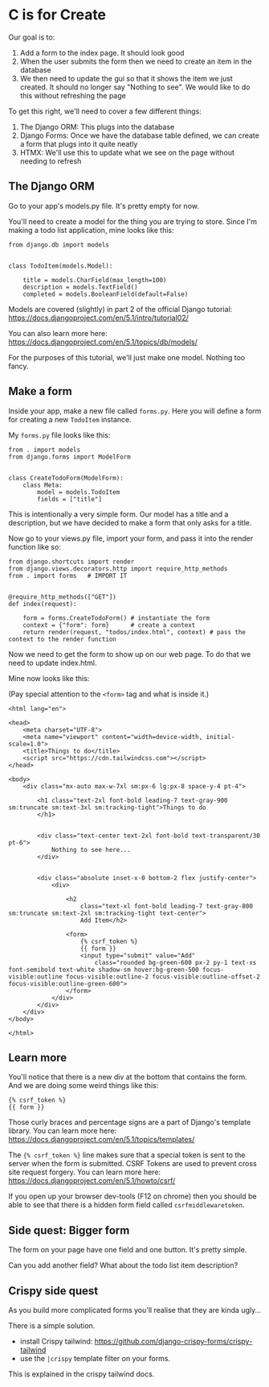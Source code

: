 # C is for Create 

Our goal is to:

1. Add a form to the index page. It should look good
2. When the user submits the form then we need to create an item in the database
3. We then need to update the gui so that it shows the item we just created. It should no longer say "Nothing to see". We would like to do this without refreshing the page

To get this right, we'll need to cover a few different things:

1. The Django ORM: This plugs into the database
2. Django Forms: Once we have the database table defined, we can create a form that plugs into it quite neatly 
3. HTMX: We'll use this to update what we see on the page without needing to refresh

## The Django ORM 

Go to your app's models.py file. It's pretty empty for now. 

You'll need to create a model for the thing you are trying to store. Since I'm making a todo list application, mine looks like this:

```
from django.db import models


class TodoItem(models.Model):

    title = models.CharField(max_length=100)
    description = models.TextField()
    completed = models.BooleanField(default=False)

```

Models are covered (slightly) in part 2 of the official Django tutorial: https://docs.djangoproject.com/en/5.1/intro/tutorial02/

You can also learn more here: https://docs.djangoproject.com/en/5.1/topics/db/models/

For the purposes of this tutorial, we'll just make one model. Nothing too fancy.

## Make a form 

Inside your app, make a new file called `forms.py`. Here you will define a form for creating a new `TodoItem` instance. 

My `forms.py` file looks like this:

```
from . import models
from django.forms import ModelForm


class CreateTodoForm(ModelForm):
    class Meta:
        model = models.TodoItem
        fields = ["title"]
```

This is intentionally a very simple form. Our model has a title and a description, but we have decided to make a form that only asks for a title. 

Now go to your views.py file, import your form, and pass it into the render function like so:

```
from django.shortcuts import render
from django.views.decorators.http import require_http_methods
from . import forms   # IMPORT IT


@require_http_methods(["GET"])
def index(request):

    form = forms.CreateTodoForm() # instantiate the form
    context = {"form": form}      # create a context
    return render(request, "todos/index.html", context) # pass the context to the render function

```

Now we need to get the form to show up on our web page.  To do that we need to update index.html.

Mine now looks like this:

(Pay special attention to the `<form>` tag and what is inside it.)

```
<html lang="en">

<head>
    <meta charset="UTF-8">
    <meta name="viewport" content="width=device-width, initial-scale=1.0">
    <title>Things to do</title>
    <script src="https://cdn.tailwindcss.com"></script>
</head>

<body>
    <div class="mx-auto max-w-7xl sm:px-6 lg:px-8 space-y-4 pt-4">

        <h1 class="text-2xl font-bold leading-7 text-gray-900 sm:truncate sm:text-3xl sm:tracking-tight">Things to do
        </h1>


        <div class="text-center text-2xl font-bold text-transparent/30 pt-6">
            Nothing to see here...
        </div>


        <div class="absolute inset-x-0 bottom-2 flex justify-center">
            <div>

                <h2
                    class="text-xl font-bold leading-7 text-gray-800 sm:truncate sm:text-2xl sm:tracking-tight text-center">
                    Add Item</h2>

                <form>
                    {% csrf_token %}
                    {{ form }}
                    <input type="submit" value="Add"
                        class="rounded bg-green-600 px-2 py-1 text-xs font-semibold text-white shadow-sm hover:bg-green-500 focus-visible:outline focus-visible:outline-2 focus-visible:outline-offset-2 focus-visible:outline-green-600">
                </form>
            </div>
        </div>
    </div>
</body>

</html>
```

## Learn more

You'll notice that there is a new div at the bottom that contains the form. And we are doing some weird things like this:

```
{% csrf_token %}
{{ form }}
```

Those curly braces and percentage signs are a part of Django's template library. You can learn more here: https://docs.djangoproject.com/en/5.1/topics/templates/

The `{% csrf_token %}` line makes sure that a special token is sent to the server when the form is submitted. CSRF Tokens are used to prevent cross site request forgery. You can learn more here: https://docs.djangoproject.com/en/5.1/howto/csrf/ 

If you open up your browser dev-tools (F12 on chrome) then you should be able to see that there is a hidden form field called `csrfmiddlewaretoken`.

## Side quest: Bigger form

The form on your page have one field and one button. It's pretty simple. 

Can you add another field? What about the todo list item description?

## Crispy side quest 

As you build more complicated forms you'll realise that they are kinda ugly...  

There is a simple solution. 

- install Crispy tailwind: https://github.com/django-crispy-forms/crispy-tailwind 
- use the `|crispy` template filter on your forms. 

This is explained in the crispy tailwind docs. 
